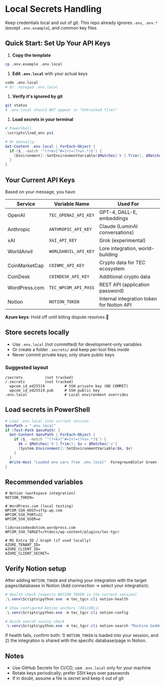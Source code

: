 # Local Secrets Handling

Keep credentials local and out of git. This repo already ignores `.env`, `.env.*` (except `.env.example`), and common key files.

## Quick Start: Set Up Your API Keys

1. **Copy the template**

```bash
cp .env.example .env.local
```

1. **Edit `.env.local`** with your actual keys

```bash
code .env.local
# Or: notepad .env.local
```

1. **Verify it's ignored by git**

```bash
git status
# .env.local should NOT appear in "Untracked files"
```

1. **Load secrets in your terminal**

```powershell
# PowerShell
.\scripts\load_env.ps1

# Or manually:
Get-Content .env.local | ForEach-Object {
  if ($_ -match '^(?<k>[^#=]+)=(?<v>.*)$') {
    [Environment]::SetEnvironmentVariable($Matches['k'].Trim(), $Matches['v'])
  }
}
```

## Your Current API Keys

Based on your message, you have:

| **Service** | **Variable Name** | **Used For** |
|-------------|-------------------|--------------|
| OpenAI | `TEC_OPENAI_API_KEY` | GPT-4, DALL-E, embeddings |
| Anthropic | `ANTHROPIC_API_KEY` | Claude (LuminAI conversations) |
| xAI | `XAI_API_KEY` | Grok (experimental) |
| WorldAnvil | `WORLDANVIL_API_KEY` | Lore integration, world-building |
| CoinMarketCap | `COINMC_API_KEY` | Crypto data for TEC ecosystem |
| CoinDesk | `COINDESK_API_KEY` | Additional crypto data |
| WordPress.com | `TEC_WPCOM_API_PASS` | REST API (application password) |
| Notion | `NOTION_TOKEN` | Internal integration token for Notion API |

**Azure keys**: Hold off until billing dispute resolves 💸

## Store secrets locally

- Use `.env.local` (not committed) for development-only variables
- Or create a folder `.secrets/` and keep per-tool files inside
- Never commit private keys; only share public keys

### Suggested layout

```text
/secrets          (not tracked)
/.secrets         (not tracked)
  wpcom_id_ed25519         # SSH private key (NO COMMIT)
  wpcom_id_ed25519.pub     # SSH public key
.env.local                 # Local environment overrides
```

## Load secrets in PowerShell

```powershell
# Load .env.local into current session
$envPath = ".env.local"
if (Test-Path $envPath) {
  Get-Content $envPath | ForEach-Object {
    if ($_ -match '^(?<k>[^#=]+)=(?<v>.*)$') {
      $k = $Matches['k'].Trim(); $v = $Matches['v']
      [System.Environment]::SetEnvironmentVariable($k, $v)
    }
  }
  Write-Host "Loaded env vars from .env.local" -ForegroundColor Green
}
```

## Recommended variables

```env
# Notion (workspace integration)
NOTION_TOKEN=

# WordPress.com (local testing)
WPCOM_SSH_HOST=sftp.wp.com
WPCOM_SSH_PORT=22
WPCOM_SSH_USER=e

lidorascodexdotcom.wordpress.com
WPCOM_SSH_TARGET=/htdocs/wp-content/plugins/tec-tgcr

# MS Entra ID / Graph (if used locally)
AZURE_TENANT_ID=
AZURE_CLIENT_ID=
AZURE_CLIENT_SECRET=
```

## Verify Notion setup

After adding `NOTION_TOKEN` and sharing your integration with the target pages/databases in Notion (Add connection → select your integration):

```powershell
# Health check (expects NOTION_TOKEN in the current session)
.\.venv\Scripts\python.exe -m tec_tgcr.cli notion-health

# Show configured Notion anchors (IDs/URLs)
.\.venv\Scripts\python.exe -m tec_tgcr.cli notion-config

# Quick search sanity check
.\.venv\Scripts\python.exe -m tec_tgcr.cli notion-search "Machine Goddess"
```

If health fails, confirm both: 1) `NOTION_TOKEN` is loaded into your session, and 2) the integration is shared with the specific database/page in Notion.

## Notes

- Use GitHub Secrets for CI/CD; use `.env.local` only for your machine
- Rotate keys periodically; prefer SSH keys over passwords
- If in doubt, assume a file is secret and keep it out of git
